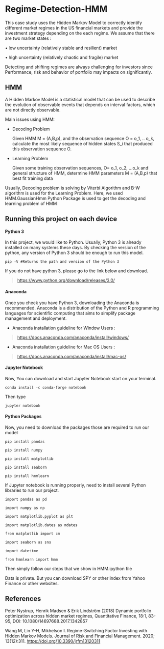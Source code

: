 # Regime-Detection-HMM
This case study uses the Hidden Markov Model to correctly identify different market regimes in the US financial markets and provide the investment strategy depending on the each regime. We assume that there are two market states : 

• low uncertainty (relatively stable and resilient) market 

• high uncertainty (relatively chaotic and fragile) market

Detecting and shifting regimes are always challenging for investors since Performance, risk and behavior of portfolio may impacts on significantly.

## HMM

A Hidden Markov Model is a statistical model that can be used to describe the evolution of observable events that depends on interval factors, which are not directly observable. 

Main issues using HMM: 

-	Decoding Problem

	Given HMM M = (A,B,p), and the observation sequence O = o_1, .. o_k, calculate the most likely sequence of hidden states S_i that produced this observation sequence O. 
-	Learning Problem

	Given some training observation sequences, O= o_1, o_2, …o_k and general structure of HMM, determine HMM parameters M = (A,B,p) that best fit training data 
  
Usually, Decoding problem is solving by Viterbi Algorithm and B-W algorithm is used for the Learning Problem. 
Here, we used HMM.GaussianHmm Python Package is used to get the decoding and learning problem of HMM

## Running this project on each device 

#### Python 3
In this project, we would like to Python. Usually, Python 3 is already installed on many systems these days. By checking the version of the python, any version of Python 3 should be enough to run this model. 
```
pip -V #Returns the path and version of the Python 3
```


If you do not have python 3, please go to the link below and download. 
>https://www.python.org/download/releases/3.0/

#### Anaconda
Once you check you have Python 3, downloading the Anaconda is recommended. Anaconda is a distribution of the Python and R programming languages for scientific computing that aims to simplify package management and deployment. 

* Anaconda installation guideline for Window Users :
>https://docs.anaconda.com/anaconda/install/windows/

* Anaconda installation guideline for Mac OS Users :
>https://docs.anaconda.com/anaconda/install/mac-os/

#### Jupyter Notebook
Now, You can download and start Jupyter Notebook  start on your terminal. 
```
conda install -c conda-forge notebook
```
Then type 
```
jupyter notebook 
```

#### Python Packages
Now, you need to download the packages those are required to run our model 
```
pip install pandas

pip install numpy

pip install matplotlib

pip install seaborn

pip install hmmlearn
```

If Jupyter notebook is running properly, need to install several Python libraries to run our project. 
```
import pandas as pd

import numpy as np

import matplotlib.pyplot as plt

import matplotlib.dates as mdates

from matplotlib import cm

import seaborn as sns

import datetime

from hmmlearn import hmm 
```

Then simply follow our steps that we show in HMM.ipython file

Data is private. But you can download SPY or other index from Yahoo Finance or other websites. 

## References

Peter Nystrup, Henrik Madsen & Erik Lindström (2018) Dynamic portfolio optimization across hidden market regimes, Quantitative Finance, 18:1, 83-95, DOI: 10.1080/14697688.2017.1342857

Wang M, Lin Y-H, Mikhelson I. Regime-Switching Factor Investing with Hidden Markov Models. Journal of Risk and Financial Management. 2020; 13(12):311. https://doi.org/10.3390/jrfm13120311


 

